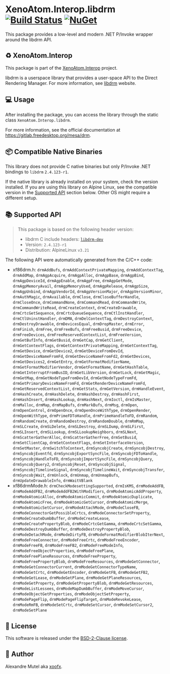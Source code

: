 # XenoAtom.Interop.libdrm [![Build Status](https://github.com/XenoAtom/XenoAtom.Interop/actions/workflows/ci_build_libdrm.yml/badge.svg)](https://github.com/XenoAtom/XenoAtom.Interop/actions/workflows/ci_build_libdrm.yml) [![NuGet](https://img.shields.io/nuget/v/XenoAtom.Interop.libdrm.svg)](https://www.nuget.org/packages/XenoAtom.Interop.libdrm/)

This package provides a low-level and modern .NET P/Invoke wrapper around the libdrm API.

## ♻️ XenoAtom.Interop

This package is part of the [XenoAtom.Interop](https://github.com/XenoAtom/XenoAtom.Interop) project.

libdrm is a userspace library that provides a user-space API to the Direct Rendering Manager. For more information, see [libdrm](https://gitlab.freedesktop.org/mesa/drm) website.
## 💻 Usage

After installing the package, you can access the library through the static class `XenoAtom.Interop.libdrm`.

For more information, see the official documentation at https://gitlab.freedesktop.org/mesa/drm.

## 📦 Compatible Native Binaries

This library does not provide C native binaries but only P/Invoke .NET bindings to `libdrm` `2.4.123-r1`.

If the native library is already installed on your system, check the version installed. If you are using this library on Alpine Linux, see the compatible version in the [Supported API](#supported-api) section below.
Other OS might require a different setup.


## 📚 Supported API

> This package is based on the following header version:
> 
> - libdrm C include headers: [`libdrm-dev`](https://pkgs.alpinelinux.org/package/v3.21/main/x86_64/libdrm-dev)
> - Version: `2.4.123-r1`
> - Distribution: AlpineLinux `v3.21`

The following API were automatically generated from the C/C++ code:

- xf86drm.h: `drmAddBufs`, `drmAddContextPrivateMapping`, `drmAddContextTag`, `drmAddMap`, `drmAgpAcquire`, `drmAgpAlloc`, `drmAgpBase`, `drmAgpBind`, `drmAgpDeviceId`, `drmAgpEnable`, `drmAgpFree`, `drmAgpGetMode`, `drmAgpMemoryAvail`, `drmAgpMemoryUsed`, `drmAgpRelease`, `drmAgpSize`, `drmAgpUnbind`, `drmAgpVendorId`, `drmAgpVersionMajor`, `drmAgpVersionMinor`, `drmAuthMagic`, `drmAvailable`, `drmClose`, `drmCloseBufferHandle`, `drmCloseOnce`, `drmCommandNone`, `drmCommandRead`, `drmCommandWrite`, `drmCommandWriteRead`, `drmCreateContext`, `drmCreateDrawable`, `drmCrtcGetSequence`, `drmCrtcQueueSequence`, `drmCtlInstHandler`, `drmCtlUninstHandler`, `drmDMA`, `drmDelContextTag`, `drmDestroyContext`, `drmDestroyDrawable`, `drmDevicesEqual`, `drmDropMaster`, `drmError`, `drmFinish`, `drmFree`, `drmFreeBufs`, `drmFreeBusid`, `drmFreeDevice`, `drmFreeDevices`, `drmFreeReservedContextList`, `drmFreeVersion`, `drmGetBufInfo`, `drmGetBusid`, `drmGetCap`, `drmGetClient`, `drmGetContextFlags`, `drmGetContextPrivateMapping`, `drmGetContextTag`, `drmGetDevice`, `drmGetDevice2`, `drmGetDeviceFromDevId`, `drmGetDeviceNameFromFd`, `drmGetDeviceNameFromFd2`, `drmGetDevices`, `drmGetDevices2`, `drmGetEntry`, `drmGetFormatModifierName`, `drmGetFormatModifierVendor`, `drmGetFormatName`, `drmGetHashTable`, `drmGetInterruptFromBusID`, `drmGetLibVersion`, `drmGetLock`, `drmGetMagic`, `drmGetMap`, `drmGetNodeTypeFromDevId`, `drmGetNodeTypeFromFd`, `drmGetPrimaryDeviceNameFromFd`, `drmGetRenderDeviceNameFromFd`, `drmGetReservedContextList`, `drmGetStats`, `drmGetVersion`, `drmHandleEvent`, `drmHashCreate`, `drmHashDelete`, `drmHashDestroy`, `drmHashFirst`, `drmHashInsert`, `drmHashLookup`, `drmHashNext`, `drmIoctl`, `drmIsMaster`, `drmMalloc`, `drmMap`, `drmMapBufs`, `drmMarkBufs`, `drmMsg`, `drmOpen`, `drmOpenControl`, `drmOpenOnce`, `drmOpenOnceWithType`, `drmOpenRender`, `drmOpenWithType`, `drmPrimeFDToHandle`, `drmPrimeHandleToFD`, `drmRandom`, `drmRandomCreate`, `drmRandomDestroy`, `drmRandomDouble`, `drmRmMap`, `drmSLCreate`, `drmSLDelete`, `drmSLDestroy`, `drmSLDump`, `drmSLFirst`, `drmSLInsert`, `drmSLLookup`, `drmSLLookupNeighbors`, `drmSLNext`, `drmScatterGatherAlloc`, `drmScatterGatherFree`, `drmSetBusid`, `drmSetClientCap`, `drmSetContextFlags`, `drmSetInterfaceVersion`, `drmSetMaster`, `drmSwitchToContext`, `drmSyncobjCreate`, `drmSyncobjDestroy`, `drmSyncobjEventfd`, `drmSyncobjExportSyncFile`, `drmSyncobjFDToHandle`, `drmSyncobjHandleToFD`, `drmSyncobjImportSyncFile`, `drmSyncobjQuery`, `drmSyncobjQuery2`, `drmSyncobjReset`, `drmSyncobjSignal`, `drmSyncobjTimelineSignal`, `drmSyncobjTimelineWait`, `drmSyncobjTransfer`, `drmSyncobjWait`, `drmUnlock`, `drmUnmap`, `drmUnmapBufs`, `drmUpdateDrawableInfo`, `drmWaitVBlank`
- xf86drmMode.h: `drmCheckModesettingSupported`, `drmIsKMS`, `drmModeAddFB`, `drmModeAddFB2`, `drmModeAddFB2WithModifiers`, `drmModeAtomicAddProperty`, `drmModeAtomicAlloc`, `drmModeAtomicCommit`, `drmModeAtomicDuplicate`, `drmModeAtomicFree`, `drmModeAtomicGetCursor`, `drmModeAtomicMerge`, `drmModeAtomicSetCursor`, `drmModeAttachMode`, `drmModeCloseFB`, `drmModeConnectorGetPossibleCrtcs`, `drmModeConnectorSetProperty`, `drmModeCreateDumbBuffer`, `drmModeCreateLease`, `drmModeCreatePropertyBlob`, `drmModeCrtcGetGamma`, `drmModeCrtcSetGamma`, `drmModeDestroyDumbBuffer`, `drmModeDestroyPropertyBlob`, `drmModeDetachMode`, `drmModeDirtyFB`, `drmModeFormatModifierBlobIterNext`, `drmModeFreeConnector`, `drmModeFreeCrtc`, `drmModeFreeEncoder`, `drmModeFreeFB`, `drmModeFreeFB2`, `drmModeFreeModeInfo`, `drmModeFreeObjectProperties`, `drmModeFreePlane`, `drmModeFreePlaneResources`, `drmModeFreeProperty`, `drmModeFreePropertyBlob`, `drmModeFreeResources`, `drmModeGetConnector`, `drmModeGetConnectorCurrent`, `drmModeGetConnectorTypeName`, `drmModeGetCrtc`, `drmModeGetEncoder`, `drmModeGetFB`, `drmModeGetFB2`, `drmModeGetLease`, `drmModeGetPlane`, `drmModeGetPlaneResources`, `drmModeGetProperty`, `drmModeGetPropertyBlob`, `drmModeGetResources`, `drmModeListLessees`, `drmModeMapDumbBuffer`, `drmModeMoveCursor`, `drmModeObjectGetProperties`, `drmModeObjectSetProperty`, `drmModePageFlip`, `drmModePageFlipTarget`, `drmModeRevokeLease`, `drmModeRmFB`, `drmModeSetCrtc`, `drmModeSetCursor`, `drmModeSetCursor2`, `drmModeSetPlane`


## 🪪 License

This software is released under the [BSD-2-Clause license](https://opensource.org/licenses/BSD-2-Clause). 

## 🤗 Author

Alexandre Mutel aka [xoofx](https://xoofx.github.io).
